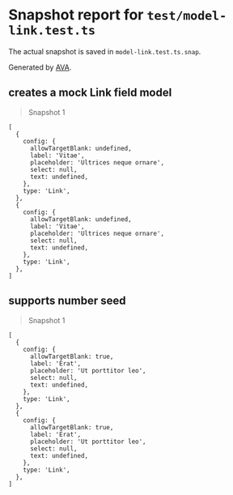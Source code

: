 # Snapshot report for `test/model-link.test.ts`

The actual snapshot is saved in `model-link.test.ts.snap`.

Generated by [AVA](https://avajs.dev).

## creates a mock Link field model

> Snapshot 1

    [
      {
        config: {
          allowTargetBlank: undefined,
          label: 'Vitae',
          placeholder: 'Ultrices neque ornare',
          select: null,
          text: undefined,
        },
        type: 'Link',
      },
      {
        config: {
          allowTargetBlank: undefined,
          label: 'Vitae',
          placeholder: 'Ultrices neque ornare',
          select: null,
          text: undefined,
        },
        type: 'Link',
      },
    ]

## supports number seed

> Snapshot 1

    [
      {
        config: {
          allowTargetBlank: true,
          label: 'Erat',
          placeholder: 'Ut porttitor leo',
          select: null,
          text: undefined,
        },
        type: 'Link',
      },
      {
        config: {
          allowTargetBlank: true,
          label: 'Erat',
          placeholder: 'Ut porttitor leo',
          select: null,
          text: undefined,
        },
        type: 'Link',
      },
    ]
